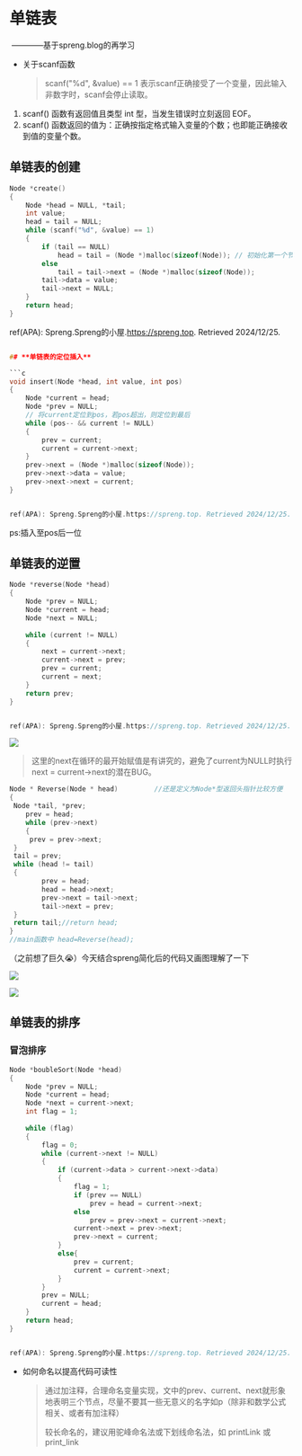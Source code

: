 # 单链表

​                                                                                                                                                                            ————基于spreng.blog的再学习



- 关于scanf函数

  > scanf("%d", &value) == 1 表示scanf正确接受了一个变量，因此输入非数字时，scanf会停止读取。

1. scanf() 函数有返回值且类型 int 型，当发生错误时立刻返回 EOF。
2. scanf() 函数返回的值为：正确按指定格式输入变量的个数；也即能正确接收到值的变量个数。



## 单链表的创建

```c
Node *create()
{
    Node *head = NULL, *tail;
    int value;
    head = tail = NULL;
    while (scanf("%d", &value) == 1)
    {
        if (tail == NULL)
            head = tail = (Node *)malloc(sizeof(Node)); // 初始化第一个节点
        else
            tail = tail->next = (Node *)malloc(sizeof(Node));
        tail->data = value;
        tail->next = NULL;
    }
    return head;
}

```

ref(APA): Spreng.Spreng的小屋.https://spreng.top. Retrieved 2024/12/25.
   ```c

   ## **单链表的定位插入**
   
   ```c
   void insert(Node *head, int value, int pos)
   {
       Node *current = head;
       Node *prev = NULL;
       // 将current定位到pos，若pos超出，则定位到最后
       while (pos-- && current != NULL)
       {
           prev = current;
           current = current->next;
       }
       prev->next = (Node *)malloc(sizeof(Node));
       prev->next->data = value;
       prev->next->next = current;
   }
   
   
ref(APA): Spreng.Spreng的小屋.https://spreng.top. Retrieved 2024/12/25.
   ```

   ps:插入至pos后一位

   ## **单链表的逆置**

   ```c
   Node *reverse(Node *head)
   {
       Node *prev = NULL;
       Node *current = head;
       Node *next = NULL;
    
       while (current != NULL)
       {
           next = current->next;
           current->next = prev;
           prev = current;
           current = next;
       }
       return prev;
   }

   
ref(APA): Spreng.Spreng的小屋.https://spreng.top. Retrieved 2024/12/25.
   ```

   ![](F:\c语言编程资料\Cpro\单链表逆置_1.jpg)

   > 这里的next在循环的最开始赋值是有讲究的，避免了current为NULL时执行next = current->next的潜在BUG。



   ```c
   Node * Reverse(Node * head)         //还是定义为Node*型返回头指针比较方便
   {
   	Node *tail, *prev;
       prev = head;
       while (prev->next)
       {
   		prev = prev->next;
   	}
   	tail = prev;
   	while (head != tail)
   	{
           prev = head;
           head = head->next;
           prev->next = tail->next;
           tail->next = prev;
	}
   	return tail;//return head;
}
   //main函数中 head=Reverse(head);
   
   ```

   （之前想了巨久😭）今天结合spreng简化后的代码又画图理解了一下

   ![](F:\c语言编程资料\Cpro\单链表逆置_2.1.jpg)

   ![](F:\c语言编程资料\Cpro\单链表逆置_2.2.jpg)

   ## **单链表的排序**

   ### 冒泡排序

   ```c
   Node *boubleSort(Node *head)
   {
       Node *prev = NULL;
       Node *current = head;
       Node *next = current->next;
       int flag = 1;
    
       while (flag)
       {
           flag = 0;
           while (current->next != NULL)
           {
               if (current->data > current->next->data)
               {
                   flag = 1;
                   if (prev == NULL)
                       prev = head = current->next;
                   else
                       prev = prev->next = current->next;
                   current->next = prev->next;
                   prev->next = current;
               }
               else{
                   prev = current;
                   current = current->next;
               }
           }
           prev = NULL;
           current = head;
       }
       return head;
   }
   
   
   ref(APA): Spreng.Spreng的小屋.https://spreng.top. Retrieved 2024/12/25.
   ```

   

- 如何命名以提高代码可读性

  > 通过加注释，合理命名变量实现，文中的prev、current、next就形象地表明三个节点，尽量不要其一些无意义的名字如p（除非和数学公式相关、或者有加注释）
  >
  > 较长命名的，建议用驼峰命名法或下划线命名法，如 printLink 或 print_link